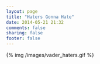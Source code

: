 ```yaml
---
layout: page
title: "Haters Gonna Hate"
date: 2014-05-21 21:32
comments: false
sharing: false
footer: false
---
```

{% img /images/vader_haters.gif %}
